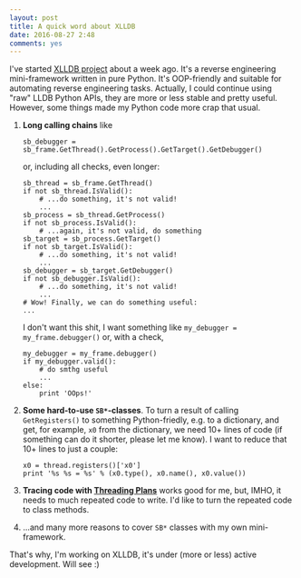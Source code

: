 ```yaml
---
layout: post
title: A quick word about XLLDB
date: 2016-08-27 2:48
comments: yes
---
```


I've started [XLLDB project](https://github.com/ch3repatz/xlldb) about a week ago. It's a reverse engineering mini-framework written in pure Python. It's OOP-friendly and suitable for automating reverse engineering tasks. Actually, I could continue using "raw" LLDB Python APIs, they are more or less stable and pretty useful. However, some things made my Python code more crap that usual.

<!-- more -->

1. **Long calling chains** like

	```
	sb_debugger = sb_frame.GetThread().GetProcess().GetTarget().GetDebugger()
	```
	
	or, including all checks, even longer:
	
	```
	sb_thread = sb_frame.GetThread()
	if not sb_thread.IsValid():
		# ...do something, it's not valid!
		...
	sb_process = sb_thread.GetProcess()
	if not sb_process.IsValid():
		# ...again, it's not valid, do something
	sb_target = sb_process.GetTarget()
	if not sb_target.IsValid():
		# ...do something, it's not valid!
		...
	sb_debugger = sb_target.GetDebugger()
	if not sb_debugger.IsValid():
		# ...do something, it's not valid!
		...
	# Wow! Finally, we can do something useful:
	...
	```
	
	I don't want this shit, I want something like `my_debugger = my_frame.debugger()` or, with a check,
	
	```
	my_debugger = my_frame.debugger()
	if my_debugger.valid():
		# do smthg useful
		...
	else:
		print 'OOps!'
	```

2. **Some hard-to-use `SB*`-classes**. To turn a result of calling `GetRegisters()` to something Python-friedly, e.g. to a dictionary, and get, for example, `x0` from the dictionary, we need 10+ lines of code (if something can do it shorter, please let me know). I want to reduce that 10+ lines to just a couple:

	```
	x0 = thread.registers()['x0']
	print '%s %s = %s' % (x0.type(), x0.name(), x0.value())
	```
	
3. **Tracing code with [Threading Plans](https://llvm.org/svn/llvm-project/lldb/trunk/examples/python/scripted_step.py)** works good for me, but, IMHO, it needs to much repeated code to write. I'd like to turn the repeated code to class methods.

4. ...and many more reasons to cover `SB*` classes with my own mini-framework.

That's why, I'm working on XLLDB, it's under (more or less) active development. Will see :)

